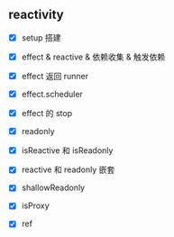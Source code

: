 ## reactivity
- [x] setup 搭建
- [x] effect & reactive & 依赖收集 & 触发依赖
- [x] effect 返回 runner
- [x] effect.scheduler 
- [x] effect 的 stop 
- [x] readonly 
- [x] isReactive 和 isReadonly 
- [x] reactive 和 readonly 嵌套
- [x] shallowReadonly
- [x] isProxy
- [x] ref




